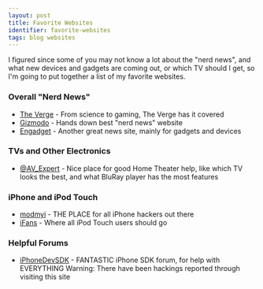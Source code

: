 ```yaml
---
layout: post
title: Favorite Websites
identifier: favorite-websites
tags: blog websites
---
```


I figured since some of you may not know a lot about the "nerd news", and what new devices and gadgets are coming out, or which TV should I get, so I'm going to put together a list of my favorite websites.

<!-- excerpt -->

### Overall "Nerd News"

* [The Verge](//www.theverge.com/) - From science to gaming, The Verge has it covered
* [Gizmodo](//gizmodo.com/) - Hands down best "nerd news" website
* [Engadget](//www.engadget.com/) - Another great news site, mainly for gadgets and devices

### TVs and Other Electronics

* [@AV_Expert](//twitter.com/AV_Expert) - Nice place for good Home Theater help, like which TV looks the best, and what BluRay player has the most features

### iPhone and iPod Touch

* [modmyi](//modmyi.com/) - THE PLACE for all iPhone hackers out there
* [iFans](//www.ifans.com/forums/) - Where all iPod Touch users should go

### Helpful Forums

* [iPhoneDevSDK](//iphonedevsdk.com/) - FANTASTIC iPhone SDK forum, for help with EVERYTHING Warning: There have been hackings reported through visiting this site
